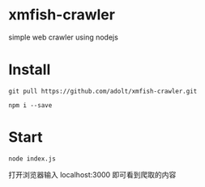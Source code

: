 # xmfish-crawler
simple web crawler using nodejs

# Install
`git pull https://github.com/adolt/xmfish-crawler.git`

`npm i --save`

# Start
`node index.js`

打开浏览器输入 localhost:3000 即可看到爬取的内容
